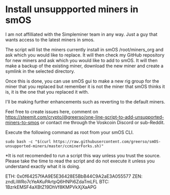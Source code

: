 # Install unsuppported miners in smOS
I am not affilliated with the Simpleminer team in any way.  Just a guy that wants access to the latest miners in smos.

The script will list the miners currently install in smOS /root/miners_org and ask which you would like to replace. It will then check my GitHub repository for new miners and ask which you would like to add to smOS. It will then make a backup of the existing miner, download the new miner and create a symlink in the selected directory.

Once this is done, you can use smOS gui to make a new rig group for the miner that you replaced but remember it is not the miner that smOS thinks it is, it is the one that you replaced it with.

I'll be making further enhancements such as reverting to the default miners.

Feel free to create issues here, comment on https://steemit.com/crypto/@greerso/one-line-script-to-add-unsupported-miners-to-smos or contact me through the Voskcoin Discord or sub-Reddit.

Execute the following command as root from your smOS CLI.

```
sudo bash -c "$(curl https://raw.githubusercontent.com/greerso/smOS-unsupported-miners/master/ccminerForks.sh)"
```

*It is not recomended to run a script this way unless you trust the source.  Please take the time to read the script and do not execute it unless you understand exactly what it is doing.

ETH: 0x0f64257fAA9E5E36428E5BbB44C9A2aE3A055577
ZEN: zndLiWRo7cYeAKuPArtpQ6HNPi6ZdaTmLFL
BTC: 1BzrkEMSF4aXBtZ19DhVf8KMPVkXjXaAPG
